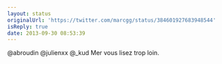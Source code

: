 ```yaml
---
layout: status
originalUrl: 'https://twitter.com/marcgg/status/384601927683948544'
isReply: true
date: 2013-09-30 08:53:39
---
```


@abroudin @julienxx @_kud Mer vous lisez trop loin.
